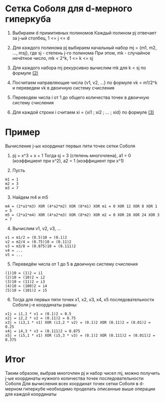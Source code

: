 # Сетка Соболя для d-мерного гиперкуба

1. Выбираем d примитивных полиномов
Каждый полином pj отвечает за j-ый столбец, 1 <= j <= d

2. Для каждого полинома pj выбираем начальный набор mj = {m1, m2, ..., msj}, где sj - степень j-го полинома
При этом, mk - случайное нечётное число, mk < 2^k, 1 <= k <= sj

3. Для каждого набора mj рекурсивно вычислим mk для k < sj по формуле [(2)](https://github.com/bzzzuka/KMB14/blob/master/docs/SOBOL/theory/joe-kuo-notes.pdf)

4. Посчитаем направляющие числа {v1, v2, ...} по формуле vk = m1/2^k и переведем vk в двоичную систему счисления

5. Переводем числа i от 1 до общего количества точек в двоичную систему счисления

6. Для каждой строки i считаем xi = {xi1 ; xi2 ; ... ; xid} по формуле [(3)](https://github.com/bzzzuka/KMB14/blob/master/docs/SOBOL/theory/joe-kuo-notes.pdf)

# Пример
Вычисление j-ых координат первых пяти точек сетки Соболя

1. pj = x^3 + x + 1
Тогда sj = 3 (степень многочлена), a1 = 0 (коэффициент при x^2), a2 = 1 (коэффициент при x^1)

2. Пусть
```
m1 = 1
m2 = 3
m3 = 7
```
3. Найдем m4 и m5
```
m4 = (2*a1*m3) XOR (4*a2*m2) XOR (8*m1) XOR m1 = 0 XOR 12 XOR 8 XOR 1 = 5
m5 = (2*a1*m4) XOR (4*a2*m3) XOR (8*m2) XOR m2 = 0 XOR 28 XOR 24 XOR 3 = 7
```
4. Вычислим v1, v2, v3, ...
```
v1 = m1/2 = (0.5)10 = (0.1)2
v2 = m2/4 = (0.75)10 = (0.11)2
v3 = m3/8 = (0.875)10 = (0.111)2
v4 = ...
v5 = ...
```
5. Переведём числа от 1 до 5 в двоичную систему счисления
```
(1)10 = (1)2 = i1
(2)10 = (10)2 = i2
(3)10 = (11)2 = i3
(4)10 = (100)2 = i4
(5)10 = (101)2 = i5
```
6. Тогда для первых пяти точек x1, x2, x3, x4, x5 последовательности Соболя j-е координаты равны:
```
x1j = i1,1 * v1 = (0.1)2 = 0.5
x2j = i2,2 * v2 = (0.11)2 = 0.75
x3j = (i3,1 * v1) XOR (i3,2 * v2) = (0.1)2 XOR (0.11)2 = (0.01)2 = 0.25
x4j = i4,3 * v3 = (0.111)2 = 0.875
x5j = (i5,1 * v1) XOR (i5,3 * v3) = (0.1)2 XOR (0.111)2 = (0.011)2 = 0.375
```
# Итог
Таким образом, выбрав многочлен pj и набор чисел mj, можно получить j-ые координаты нужного количества точек последовательности Соболя
Для вычисления всех координат точек сетки Соболя в d-мерном гиперкубе необходимо проделать описанные выше операции для каждой координаты
